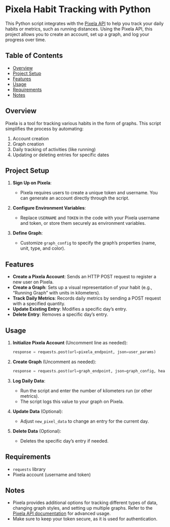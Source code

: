 # Pixela Habit Tracking with Python

This Python script integrates with the [Pixela API](https://pixe.la/) to help you track your daily habits or metrics, such as running distances. Using the Pixela API, this project allows you to create an account, set up a graph, and log your progress over time.

## Table of Contents

- [Overview](#overview)
- [Project Setup](#project-setup)
- [Features](#features)
- [Usage](#usage)
- [Requirements](#requirements)
- [Notes](#notes)

## Overview

Pixela is a tool for tracking various habits in the form of graphs. This script simplifies the process by automating:
1. Account creation
2. Graph creation
3. Daily tracking of activities (like running)
4. Updating or deleting entries for specific dates

## Project Setup

1. **Sign Up on Pixela**:
   - Pixela requires users to create a unique token and username. You can generate an account directly through the script.

2. **Configure Environment Variables**:
   - Replace `USERNAME` and `TOKEN` in the code with your Pixela username and token, or store them securely as environment variables.

3. **Define Graph**:
   - Customize `graph_config` to specify the graph’s properties (name, unit, type, and color).

## Features

- **Create a Pixela Account**: Sends an HTTP POST request to register a new user on Pixela.
- **Create a Graph**: Sets up a visual representation of your habit (e.g., “Running Graph” with units in kilometers).
- **Track Daily Metrics**: Records daily metrics by sending a POST request with a specified quantity.
- **Update Existing Entry**: Modifies a specific day’s entry.
- **Delete Entry**: Removes a specific day’s entry.

## Usage

1. **Initialize Pixela Account** (Uncomment line as needed):
    ```python
    response = requests.post(url=pixela_endpoint, json=user_params)
    ```

2. **Create Graph** (Uncomment as needed):
    ```python
    response = requests.post(url=graph_endpoint, json=graph_config, headers=headers)
    ```

3. **Log Daily Data**:
    - Run the script and enter the number of kilometers run (or other metrics).
    - The script logs this value to your graph on Pixela.

4. **Update Data** (Optional):
    - Adjust `new_pixel_data` to change an entry for the current day.

5. **Delete Data** (Optional):
    - Deletes the specific day’s entry if needed.

## Requirements

- `requests` library
- Pixela account (username and token)

## Notes

- Pixela provides additional options for tracking different types of data, changing graph styles, and setting up multiple graphs. Refer to the [Pixela API documentation](https://docs.pixe.la/) for advanced usage.
- Make sure to keep your token secure, as it is used for authentication.

